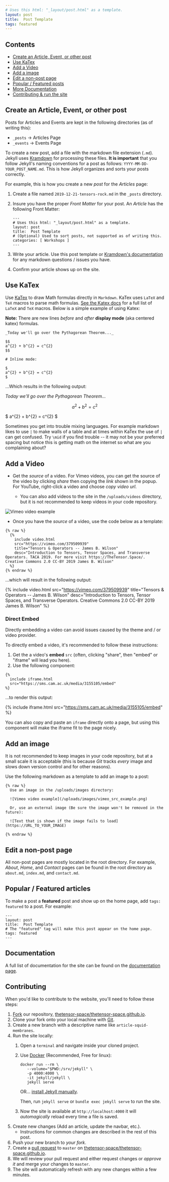 ```yaml
---
# Uses this html: "_layout/post.html" as a template.
layout: post 
title:  Post Template
tags: featured
---
```


## Contents
* [Create an Article, Event, or other post](#create-post)
* [Use KaTex](#use-katex)
* [Add a Video](#add-video)
* [Add a image](#add-image)
* [Edit a non-post page](#edit-page)
* [Popular / Featured posts](#featured-posts)
* [More Documentation](#more-docs)
* [Contributing & run the site](#how-to-contribute)

## Create an Article, Event, or other post
<span id="create-post"></span>

Posts for Articles and Events are kept in the following directories (as of writing this):

* `_posts` -> Articles Page
* `_events` -> Events Page

To create a new post, add a file with the markdown file extension (`.md`). Jekyll uses [Kramdown](https://kramdown.gettalong.org/documentation.html) for processing these files. **It is important** that you follow Jekyll's naming conventions for a post as follows: `YYYY-MM-DD-YOUR_POST_NAME.md`. This is how Jekyll organizes and sorts your posts correctly.

For example, this is how you create a new _post_ for the _Articles_ page:

1. Create a file named `2019-12-21-tensors-rock.md` in the `_posts` directory.
2. Insure you have the proper _Front Matter_ for your post. An _Article_ has the following Front Matter:
   
   ```
   ---
   # Uses this html: "_layout/post.html" as a template.
   layout: post 
   title:  Post Template
   # (Optional) Used to sort posts, not supported as of writing this.
   categories: [ Workshops ]
   ---
   ```
3. Write your article. Use this post template or [Kramdown's documentation](https://kramdown.gettalong.org/documentation.html) for any markdown questions / issues you have.
4. Confirm your article shows up on the site.


## Use KaTex
<span id="use-katex"></span>

Use [KaTex](https://katex.org/docs/supported.html) to draw Math formulas directly in `Markdown`. KaTex uses `LaTeX` and `TeX` macros to parse math formulas. [See the Katex docs](https://katex.org/docs/supported.html) for a full list of `LaTeX` and `TeX` macros. Below is a simple example of using Katex:

**Note:** There are new lines _before_ and _after_ **display mode** (aka centered katex) formulas.

```
_Today we'll go over the Pythagorean Theorem..._

$$
a^{2} + b^{2} = c^{2}
$$

# Inline mode:

$
a^{2} + b^{2} = c^{2}  
$
```

...Which results in the following output:

_Today we'll go over the Pythagorean Theorem..._


$$
a^{2} + b^{2} = c^{2}
$$

$
a^{2} + b^{2} = c^{2}
$

Sometimes you get into trouble mixing languages.  For example markdown likes to use `|` to make walls of a table and at times within KaTex the use of `|` can get confused.  Try `\mid` if you find trouble -- it may not be your preferred spacing but notice this is getting math on the internet so what are you complaining about?  

## Add a Video
<span id="add-video"></span>

* Get the _source_ of a video. For Vimeo videos, you can get the source of the video by clicking _share_ then copying the _link_ shown in the popup. For YouTube, right-click a video and choose _copy video url_.
   
   * You can also add videos to the site in the `/uploads/videos` directory, but it is not recommended to keep videos in your code repository.

![Vimeo video example](/uploads/images/vimeo_src_example.png)

* Once you have the _source_ of a video, use the code below as a template:

```
{% raw %}
  {% 
    include video.html
    src="https://vimeo.com/379509939"
    title="Tensors & Operators -- James B. Wilson"
    desc="Introduction to Tensors, Tensor Spaces, and Transverse Operators. TACA 2019. For more visit https://TheTensor.Space/. Creative Commons 2.0 CC-BY 2019 James B. Wilson"
  %}
{% endraw %}
```

...which will result in the following output:

{% 
  include video.html
  src="https://vimeo.com/379509939"
  title="Tensors & Operators -- James B. Wilson"
  desc="Introduction to Tensors, Tensor Spaces, and Transverse Operators. Creative Commons 2.0 CC-BY 2019 James B. Wilson"
%}

### Direct Embed
Directly embedding a video can avoid issues caused by the theme and / or video provider.

To directly embed a video, it's recommended to follow these instructions:

1. Get the a video's **embed** `src` (often, clicking "share", then "embed" or "iframe" will lead you here).
2. Use the following component:

```
{%
  include iframe.html
  src="https://sms.cam.ac.uk/media/3155105/embed"
%}
```

...to render this output:

{%
  include iframe.html
  src="https://sms.cam.ac.uk/media/3155105/embed"
%}

You can also copy and paste an `iframe` directly onto a page, but using this component will make the iframe fit to the page nicely.

## Add an image
<span id="add-image"></span>

It is not recommended to keep images in your code repository, but at a small scale it is acceptable (this is because _Git_ tracks _every_ image and slows down version control and for other reasons).

Use the following markdown as a template to add an image to a post:

```
{% raw %}
  Use an image in the /uploads/images directory:

  ![Vimeo video example](/uploads/images/vimeo_src_example.png)

  Or, use an external image (Be sure the image won't be removed in the future):

  ![Text that is shown if the image fails to load](https://URL_TO_YOUR_IMAGE)

{% endraw %}
```

## Edit a non-post page
<span id="edit-page"></span>

All non-post pages are mostly located in the root directory. For example, _About_, _Home_, and _Contact_ pages can be found in the root directory as `about.md`, `index.md`, and `contact.md`.

## Popular / Featured articles
<span id="featured-posts"></span>

To make a post a **featured** post and show up on the home page, add `tags: featured` to a post. For example:

```
---
layout: post 
title:  Post Template
# The "featured" tag will make this post appear on the home page.
tags: featured
---
```

## Documentation
<span id="more-docs"></span>

A full list of documentation for the site can be found on the [documentation page](/docs/tensors).

## Contributing
<span id="how-to-contribute"></span>
When you'd like to contribute to the website, you'll need to follow these steps:

1. [Fork](https://guides.github.com/activities/forking/) our repository, [thetensor-space/thetensor-space.github.io](https://github.com/thetensor-space/thetensor-space.github.io).
1. Clone your fork onto your local machine with [Git](https://guides.github.com/introduction/git-handbook/).
1. Create a new branch with a descriptive name like `article-squid-membranes`.
1. Run the site locally:
    1. Open a `terminal` and navigate inside your cloned project.
    1. Use [Docker](https://docs.docker.com/install/) (Recommended, Free for linux):
       ```
       docker run --rm \
          --volume="$PWD:/srv/jekyll" \
          -p 4000:4000 \
          -it jekyll/jekyll \
          jekyll serve
       ```
       OR... [install Jekyll manually](https://jekyllrb.com/docs/installation/).

       Then, run `jekyll serve` or `bundle exec jekyll serve` to run the site.
    1. Now the site is available at `http://localhost:4000` it will _automagically_ reload every time a file is saved.
1. Create new changes (Add an article, update the navbar, etc.).
    * Instructions for common changes are described in the rest of this post.
1. Push your new branch to _your fork_.
1. Create a [pull request](https://help.github.com/en/github/collaborating-with-issues-and-pull-requests/about-pull-requests) to `master` on [thetensor-space/thetensor-space.github.io](https://github.com/thetensor-space/thetensor-space.github.io).
1. We will review your pull request and either request changes or _approve it_ and merge your changes to `master`.
1. The site will automatically refresh with any new changes within a few minutes.
